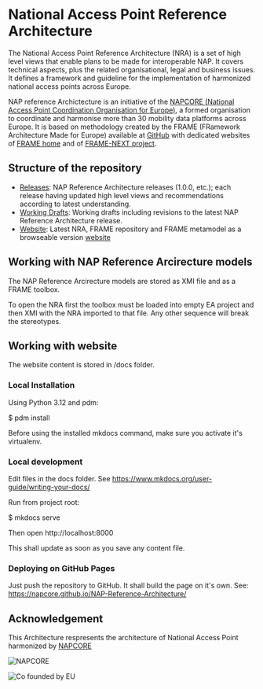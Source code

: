 # National Access Point Reference Architecture

The National Access Point Reference Architecture (NRA) is a set of high level views that enable plans to be made for interoperable NAP. It covers technical aspects, plus the related organisational, legal and business issues. It defines a framework and guideline for the implementation of harmonized national access points across Europe. 

NAP reference Archictecture is an initiative of the [NAPCORE (National Access Point Coordination Organisation for Europe)](https://napcore.eu/), a formed organisation to coordinate and harmonise more than 30 mobility data platforms across Europe. It is based on methodology created by the FRAME (FRamework Architecture Made for Europe) available at [GitHub](https://github.com/FRAME-NEXT/FRAME) with dedicated websites of [FRAME home](https://frame-online.eu/) and of [FRAME-NEXT project](https://frame-next.eu/).

## Structure of the repository 

- [Releases](https://github.com/NAPCORE/NAP-Reference-Architecture/tree/main/releases): NAP Reference Architecture releases (1.0.0, etc.); each release having updated high level views and recommendations according to latest understanding.
- [Working Drafts](https://github.com/NAPCORE/NAP-Reference-Architecture/tree/main/drafts): Working drafts including revisions to the latest NAP Reference Architecture release.
- [Website](https://github.com/NAPCORE/NAP-Reference-Architecture/tree/main/docs): Latest NRA, FRAME repository and FRAME metamodel as a browseable version [website](https://napcore.github.io/NAP-Reference-Architecture/)

## Working with NAP Reference Arcirecture models 

The NAP Reference Arcirecture models are stored as XMI file and as a FRAME toolbox. 

To open the NRA first the toolbox must be loaded into empty EA project and then XMI with the NRA imported to that file. Any other sequence will break the stereotypes.

## Working with website

The website content is stored in /docs folder.

### Local Installation

Using Python 3.12 and pdm:

$ pdm install

Before using the installed mkdocs command, make sure you activate it's virtualenv.

### Local development

Edit files in the docs folder. See https://www.mkdocs.org/user-guide/writing-your-docs/

Run from project root:

$ mkdocs serve

Then open http://localhost:8000

This shall update as soon as you save any content file.

### Deploying on GitHub Pages

Just push the repository to GitHub. It shall build the page on it's own.
See: https://napcore.github.io/NAP-Reference-Architecture/

## Acknowledgement
This Architecture respresents the architecture of National Access Point harmonized by [NAPCORE](https://napcore.eu/)

![NAPCORE](https://napcore.eu/wp-content/themes/napcore/images/napcore-logo.png)

![Co founded by EU](https://napcore.eu/wp-content/themes/napcore/images/eu.png)
